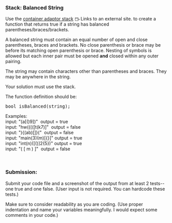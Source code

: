 <div class="description user_content enhanced" data-resource-type="assignment.body" data-resource-id="1549715"><h3>Stack: Balanced String</h3>
<p>Use the <a class="inline_disabled external" href="https://cplusplus.com/reference/stack/stack/" target="_blank" rel="noreferrer noopener"><span>container adaptor stack</span><span class="external_link_icon" style="margin-inline-start: 5px; display: inline-block; text-indent: initial; " role="presentation"><svg viewBox="0 0 1920 1920" xmlns="http://www.w3.org/2000/svg" style="width:1em; height:1em; vertical-align:middle; fill:currentColor">
    <path d="M1226.667 267c88.213 0 160 71.787 160 160v426.667H1280v-160H106.667v800C106.667 1523 130.56 1547 160 1547h1066.667c29.44 0 53.333-24 53.333-53.333v-213.334h106.667v213.334c0 88.213-71.787 160-160 160H160c-88.213 0-160-71.787-160-160V427c0-88.213 71.787-160 160-160Zm357.706 442.293 320 320c20.8 20.8 20.8 54.614 0 75.414l-320 320-75.413-75.414 228.907-228.906H906.613V1013.72h831.254L1508.96 784.707l75.413-75.414Zm-357.706-335.626H160c-29.44 0-53.333 24-53.333 53.333v160H1280V427c0-29.333-23.893-53.333-53.333-53.333Z" fill-rule="evenodd"></path>
</svg>
<span class="screenreader-only">Links to an external site.</span></span></a> to create a function that returns true if a string has balanced parentheses/braces/brackets.</p>
<p>A balanced string must contain an equal number of open and close parentheses, braces and brackets. No close parenthesis or brace may be before its matching open parenthesis or brace. Nesting of symbols is allowed but each inner pair must be opened <strong>and</strong> closed within any outer pairing. </p>
<p>The string may contain characters other than parentheses and braces. They may be anywhere in the string.</p>
<p>Your solution must use the stack.</p>
<p>The function definition should be:</p>
<pre>bool isBalanced(string);</pre>
<p>Examples: <br>input: "(a[()9])" &nbsp;output = true <br>input: "hw(((([t(k7)]" &nbsp;output = false<br>input: "){(ab)[]}(" &nbsp;output = false<br>input: "main(3)(m)[{}]" output = true<br>input: "int(n)([()]2{5})" output = true<br>input: "( [ m ) ]" &nbsp;output = false</p>
<p>&nbsp;</p>
<h3>Submission:</h3>
<p>Submit your code file and a screenshot of the output from at least 2 tests-- one true and one false. (User input is not required. You can hardcode these tests.)</p>
<p>Make sure to consider readability as you are coding. (Use proper indentation and name your variables meaningfully. I would expect some comments in your code.)</p></div>
